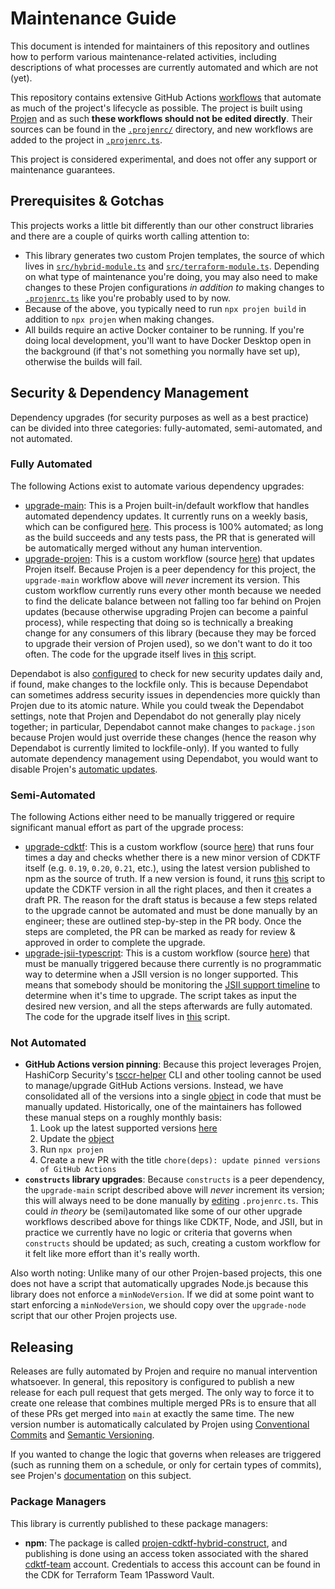 # Maintenance Guide

This document is intended for maintainers of this repository and outlines how to perform various maintenance-related activities, including descriptions of what processes are currently automated and which are not (yet).

This repository contains extensive GitHub Actions [workflows](https://github.com/cdktf/projen-cdktf-hybrid-construct/tree/main/.github/workflows) that automate as much of the project's lifecycle as possible. The project is built using [Projen](https://projen.io/) and as such **these workflows should not be edited directly**. Their sources can be found in the [`.projenrc/`](https://github.com/cdktf/projen-cdktf-hybrid-construct/tree/main/projenrc) directory, and new workflows are added to the project in [`.projenrc.ts`](https://github.com/cdktf/projen-cdktf-hybrid-construct/blob/main/.projenrc.ts).

This project is considered experimental, and does not offer any support or maintenance guarantees.


## Prerequisites & Gotchas

This projects works a little bit differently than our other construct libraries and there are a couple of quirks worth calling attention to:

- This library generates two custom Projen templates, the source of which lives in [`src/hybrid-module.ts`](https://github.com/cdktf/projen-cdktf-hybrid-construct/blob/main/src/hybrid-module.ts) and [`src/terraform-module.ts`](https://github.com/cdktf/projen-cdktf-hybrid-construct/blob/main/src/terraform-module.ts). Depending on what type of maintenance you're doing, you may also need to make changes to these Projen configurations _in addition to_ making changes to [`.projenrc.ts`](https://github.com/cdktf/projen-cdktf-hybrid-construct/blob/main/.projenrc.ts) like you're probably used to by now.
- Because of the above, you typically need to run `npx projen build` in addition to `npx projen` when making changes.
- All builds require an active Docker container to be running. If you're doing local development, you'll want to have Docker Desktop open in the background (if that's not something you normally have set up), otherwise the builds will fail.


## Security & Dependency Management

Dependency upgrades (for security purposes as well as a best practice) can be divided into three categories: fully-automated, semi-automated, and not automated.

### Fully Automated

The following Actions exist to automate various dependency upgrades:

- [upgrade-main](https://github.com/cdktf/projen-cdktf-hybrid-construct/actions/workflows/upgrade-main.yml): This is a Projen built-in/default workflow that handles automated dependency updates. It currently runs on a weekly basis, which can be configured [here](https://github.com/cdktf/projen-cdktf-hybrid-construct/blob/4ea42f59370a23fbdc5d3acd6f3a08a7f6dfd254/.projenrc.ts#L54). This process is 100% automated; as long as the build succeeds and any tests pass, the PR that is generated will be automatically merged without any human intervention.
- [upgrade-projen](https://github.com/cdktf/projen-cdktf-hybrid-construct/actions/workflows/upgrade-projen.yml): This is a custom workflow (source [here](https://github.com/cdktf/projen-cdktf-hybrid-construct/blob/main/projenrc/upgrade-projen.ts)) that updates Projen itself. Because Projen is a peer dependency for this project, the `upgrade-main` workflow above will _never_ increment its version. This custom workflow currently runs every other month because we needed to find the delicate balance between not falling too far behind on Projen updates (because otherwise upgrading Projen can become a painful process), while respecting that doing so is technically a breaking change for any consumers of this library (because they may be forced to upgrade their version of Projen used), so we don't want to do it too often. The code for the upgrade itself lives in [this](https://github.com/cdktf/projen-cdktf-hybrid-construct/blob/main/scripts/update-projen.sh) script.

Dependabot is also [configured](https://github.com/cdktf/projen-cdktf-hybrid-construct/blob/main/.github/dependabot.yml) to check for new security updates daily and, if found, make changes to the lockfile only. This is because Dependabot can sometimes address security issues in dependencies more quickly than Projen due to its atomic nature. While you could tweak the Dependabot settings, note that Projen and Dependabot do not generally play nicely together; in particular, Dependabot cannot make changes to `package.json` because Projen would just override these changes (hence the reason why Dependabot is currently limited to lockfile-only). If you wanted to fully automate dependency management using Dependabot, you would want to disable Projen's [automatic updates](https://projen.io/docs/api/typescript#projen.typescript.TypeScriptProjectOptions.property.depsUpgrade).

### Semi-Automated

The following Actions either need to be manually triggered or require significant manual effort as part of the upgrade process:

- [upgrade-cdktf](https://github.com/cdktf/projen-cdktf-hybrid-construct/actions/workflows/upgrade-cdktf.yml): This is a custom workflow (source [here](https://github.com/cdktf/projen-cdktf-hybrid-construct/blob/main/projenrc/upgrade-cdktf.ts)) that runs four times a day and checks whether there is a new minor version of CDKTF itself (e.g. `0.19`, `0.20`, `0.21`, etc.), using the latest version published to npm as the source of truth. If a new version is found, it runs [this](https://github.com/cdktf/projen-cdktf-hybrid-construct/blob/main/scripts/update-cdktf.sh) script to update the CDKTF version in all the right places, and then it creates a draft PR. The reason for the draft status is because a few steps related to the upgrade cannot be automated and must be done manually by an engineer; these are outlined step-by-step in the PR body. Once the steps are completed, the PR can be marked as ready for review & approved in order to complete the upgrade.
- [upgrade-jsii-typescript](https://github.com/cdktf/projen-cdktf-hybrid-construct/actions/workflows/upgrade-jsii-typescript.yml): This is a custom workflow (source [here](https://github.com/cdktf/projen-cdktf-hybrid-construct/blob/main/projenrc/upgrade-jsii-typescript.ts)) that must be manually triggered because there currently is no programmatic way to determine when a JSII version is no longer supported. This means that somebody should be monitoring the [JSII support timeline](https://github.com/aws/jsii-compiler/blob/main/README.md#gear-maintenance--support) to determine when it's time to upgrade. The script takes as input the desired new version, and all the steps afterwards are fully automated. The code for the upgrade itself lives in [this](https://github.com/cdktf/projen-cdktf-hybrid-construct/blob/main/scripts/update-jsii-typescript.sh) script.

### Not Automated

- **GitHub Actions version pinning**: Because this project leverages Projen, HashiCorp Security's [tsccr-helper](https://github.com/hashicorp/security-tsccr?tab=readme-ov-file#tsccr-helper-cli) CLI and other tooling cannot be used to manage/upgrade GitHub Actions versions. Instead, we have consolidated all of the versions into a single [object](https://github.com/cdktf/projen-cdktf-hybrid-construct/blob/4ea42f59370a23fbdc5d3acd6f3a08a7f6dfd254/.projenrc.ts#L21-L32) in code that must be manually updated. Historically, one of the maintainers has followed these manual steps on a roughly monthly basis:
  1. Look up the latest supported versions [here](https://github.com/hashicorp/security-tsccr/tree/main/components/github_actions)
  2. Update the [object](https://github.com/cdktf/projen-cdktf-hybrid-construct/blob/4ea42f59370a23fbdc5d3acd6f3a08a7f6dfd254/.projenrc.ts#L21-L32)
  3. Run `npx projen`
  4. Create a new PR with the title `chore(deps): update pinned versions of GitHub Actions`
- **`constructs` library upgrades**: Because `constructs` is a peer dependency, the `upgrade-main` script described above will _never_ increment its version; this will always need to be done manually by [editing](https://github.com/cdktf/projen-cdktf-hybrid-construct/blob/4ea42f59370a23fbdc5d3acd6f3a08a7f6dfd254/.projenrc.ts#L70) `.projenrc.ts`. This could _in theory_ be (semi)automated like some of our other upgrade workflows described above for things like CDKTF, Node, and JSII, but in practice we currently have no logic or criteria that governs when `constructs` should be updated; as such, creating a custom workflow for it felt like more effort than it's really worth.

Also worth noting: Unlike many of our other Projen-based projects, this one does not have a script that automatically upgrades Node.js because this library does not enforce a `minNodeVersion`. If we did at some point want to start enforcing a `minNodeVersion`, we should copy over the `upgrade-node` script that our other Projen projects use.


## Releasing

Releases are fully automated by Projen and require no manual intervention whatsoever. In general, this repository is configured to publish a new release for each pull request that gets merged. The only way to force it to create one release that combines multiple merged PRs is to ensure that all of these PRs get merged into `main` at exactly the same time. The new version number is automatically calculated by Projen using [Conventional Commits](https://www.conventionalcommits.org/en/v1.0.0/) and [Semantic Versioning](https://semver.org/).

If you wanted to change the logic that governs when releases are triggered (such as running them on a schedule, or only for certain types of commits), see Projen's [documentation](https://projen.io/docs/publishing/releases-and-versioning) on this subject.

### Package Managers

This library is currently published to these package managers:

- **npm**: The package is called [projen-cdktf-hybrid-construct](https://www.npmjs.com/package/projen-cdktf-hybrid-construct), and publishing is done using an access token associated with the shared [cdktf-team](https://www.npmjs.com/~cdktf-team) account. Credentials to access this account can be found in the CDK for Terraform Team 1Password Vault.
